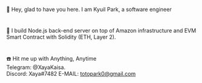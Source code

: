 

👋 Hey, glad to have you here. I am Kyuil Park, a software engineer
#
👀 I build Node.js back-end server on top of Amazon infrastructure and EVM Smart Contract with Solidity (ETH, Layer 2).
#
:phone: Hit me up with Anything, Anytime  
Telegram: @XayaKaisa.  
Discord:  Xaya#7482
E-MAIL: totopark0@gmail.com

